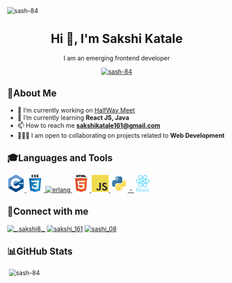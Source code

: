 <p align="left"> <img src="https://komarev.com/ghpvc/?username=sash-84&label=Profile%20views&color=0e75b6&style=flat" alt="sash-84" /> </p>

<h1 align="center">Hi 👋, I'm Sakshi Katale</h1>
<p align="center" >I am an emerging frontend developer</p>

<p align="center"> <a href="https://github.com/ryo-ma/github-profile-trophy"><img src="https://github-profile-trophy.vercel.app/?username=sash-84" alt="sash-84" /></a> </p>

## 🚀About Me
- 🔭 I’m currently working on [HalfWay Meet](https://github.com/TanyyshaJ/PBL-Halfway.git)
- 🌱 I’m currently learning **React JS, Java**
- 📫 How to reach me **sakshikatale161@gmail.com**
- 👩🏻‍💻 I am open to collaborating on projects related to **Web Development**

## 🎓Languages and Tools
<p align="left"> <a href="https://www.w3schools.com/cpp/" target="_blank" rel="noreferrer"> <img src="https://raw.githubusercontent.com/devicons/devicon/master/icons/cplusplus/cplusplus-original.svg" alt="cplusplus" width="40" height="40"/> </a> <a href="https://www.w3schools.com/css/" target="_blank" rel="noreferrer"> <img src="https://raw.githubusercontent.com/devicons/devicon/master/icons/css3/css3-original-wordmark.svg" alt="css3" width="40" height="40"/> </a> <a href="https://www.erlang.org/" target="_blank" rel="noreferrer"> <img src="https://www.vectorlogo.zone/logos/erlang/erlang-official.svg" alt="erlang" width="40" height="40"/> </a> <a href="https://www.w3.org/html/" target="_blank" rel="noreferrer"> <img src="https://raw.githubusercontent.com/devicons/devicon/master/icons/html5/html5-original-wordmark.svg" alt="html5" width="40" height="40"/> </a> <a href="https://developer.mozilla.org/en-US/docs/Web/JavaScript" target="_blank" rel="noreferrer"> <img src="https://raw.githubusercontent.com/devicons/devicon/master/icons/javascript/javascript-original.svg" alt="javascript" width="40" height="40"/> </a> <a href="https://www.python.org" target="_blank" rel="noreferrer"> <img src="https://raw.githubusercontent.com/devicons/devicon/master/icons/python/python-original.svg" alt="python" width="40" height="40"/> 
- </a> <a href="https://reactjs.org/" target="_blank" rel="noreferrer"> <img src="https://raw.githubusercontent.com/devicons/devicon/master/icons/react/react-original-wordmark.svg" alt="react" width="40" height="40"/> </a> </p>

## 🔗Connect with me
<p align="left">
<a href="https://instagram.com/_.sakshi8._" target="blank"><img align="center" src="https://raw.githubusercontent.com/rahuldkjain/github-profile-readme-generator/master/src/images/icons/Social/instagram.svg" alt="_.sakshi8._" height="30" width="40" /></a>
<a href="https://www.codechef.com/users/sakshi_161" target="blank"><img align="center" src="https://cdn.jsdelivr.net/npm/simple-icons@3.1.0/icons/codechef.svg" alt="sakshi_161" height="30" width="40" /></a>
<a href="https://www.leetcode.com/sashi_08" target="blank"><img align="center" src="https://raw.githubusercontent.com/rahuldkjain/github-profile-readme-generator/master/src/images/icons/Social/leet-code.svg" alt="sashi_08" height="30" width="40" /></a>
</p>

## 📊GitHub Stats
<p>&nbsp;<img align="center" src="https://github-readme-stats.vercel.app/api?username=sash-84&show_icons=true&locale=en" alt="sash-84" /></p>
